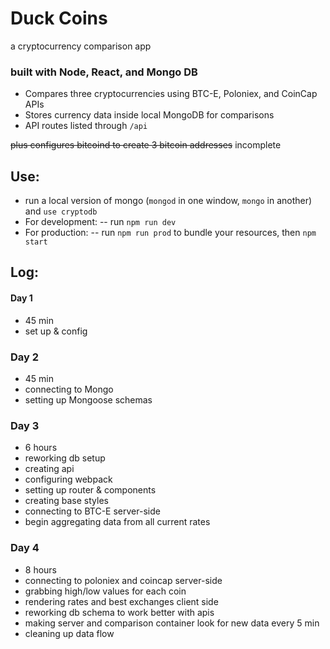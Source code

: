 # Duck Coins
a cryptocurrency comparison app

### built with Node, React, and Mongo DB

- Compares three cryptocurrencies using BTC-E, Poloniex, and CoinCap APIs
- Stores currency data inside local MongoDB for comparisons
- API routes listed through `/api`

~~plus configures bitcoind to create 3 bitcoin addresses~~ incomplete

## Use:
- run a local version of mongo (`mongod` in one window, `mongo` in another) and `use cryptodb`
- For development:
  -- run `npm run dev`
- For production:
  -- run `npm run prod` to bundle your resources, then `npm start`

## Log:
#### Day 1
- 45 min
- set up & config

### Day 2
- 45 min
- connecting to Mongo
- setting up Mongoose schemas

### Day 3
- 6 hours
- reworking db setup
- creating api
- configuring webpack
- setting up router & components
- creating base styles
- connecting to BTC-E server-side
- begin aggregating data from all current rates

### Day 4
- 8 hours
- connecting to poloniex and coincap server-side
- grabbing high/low values for each coin
- rendering rates and best exchanges client side
- reworking db schema to work better with apis
- making server and comparison container look for new data every 5 min
- cleaning up data flow
